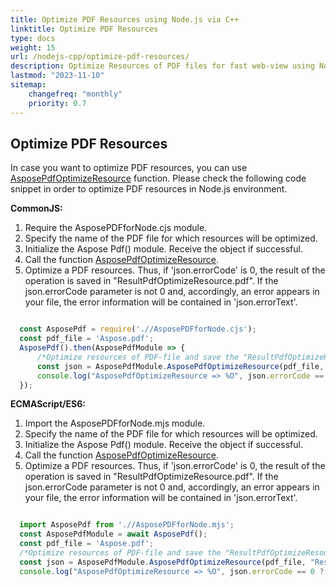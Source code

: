 ```yaml
---
title: Optimize PDF Resources using Node.js via C++ 
linktitle: Optimize PDF Resources
type: docs
weight: 15
url: /nodejs-cpp/optimize-pdf-resources/
description: Optimize Resources of PDF files for fast web-view using Node.js tool.
lastmod: "2023-11-10"
sitemap:
    changefreq: "monthly"
    priority: 0.7
---
```


## Optimize PDF Resources

In case you want to optimize PDF resources, you can use [AsposePdfOptimizeResource](https://reference.aspose.com/pdf/nodejs-cpp/organize/asposepdfoptimizeresource/) function. 
Please check the following code snippet in order to optimize PDF resources in Node.js environment.

**CommonJS:**

1. Require the AsposePDFforNode.сjs module.
1. Specify the name of the PDF file for which resources will be optimized.
1. Initialize the Aspose Pdf() module. Receive the object if successful.
1. Call the function [AsposePdfOptimizeResource](https://reference.aspose.com/pdf/nodejs-cpp/organize/asposepdfoptimizeresource/).
1. Optimize a PDF resources. Thus, if 'json.errorCode' is 0, the result of the operation is saved in "ResultPdfOptimizeResource.pdf". If the json.errorCode parameter is not 0 and, accordingly, an error appears in your file, the error information will be contained in 'json.errorText'.

```cjs

  const AsposePdf = require('.//AsposePDFforNode.cjs');
  const pdf_file = 'Aspose.pdf';
  AsposePdf().then(AsposePdfModule => {
      /*Optimize resources of PDF-file and save the "ResultPdfOptimizeResource.pdf"*/
      const json = AsposePdfModule.AsposePdfOptimizeResource(pdf_file, "ResultPdfOptimizeResource.pdf");
      console.log("AsposePdfOptimizeResource => %O", json.errorCode == 0 ? json.fileNameResult : json.errorText);
  });
```

**ECMAScript/ES6:**

1. Import the AsposePDFforNode.mjs module.
1. Specify the name of the PDF file for which resources will be optimized.
1. Initialize the Aspose Pdf() module. Receive the object if successful.
1. Call the function [AsposePdfOptimizeResource](https://reference.aspose.com/pdf/nodejs-cpp/organize/asposepdfoptimizeresource/).
1. Optimize a PDF resources. Thus, if 'json.errorCode' is 0, the result of the operation is saved in "ResultPdfOptimizeResource.pdf". If the json.errorCode parameter is not 0 and, accordingly, an error appears in your file, the error information will be contained in 'json.errorText'.

```mjs

  import AsposePdf from './/AsposePDFforNode.mjs';
  const AsposePdfModule = await AsposePdf();
  const pdf_file = 'Aspose.pdf';
  /*Optimize resources of PDF-file and save the "ResultPdfOptimizeResource.pdf"*/
  const json = AsposePdfModule.AsposePdfOptimizeResource(pdf_file, "ResultPdfOptimizeResource.pdf");
  console.log("AsposePdfOptimizeResource => %O", json.errorCode == 0 ? json.fileNameResult : json.errorText);
```